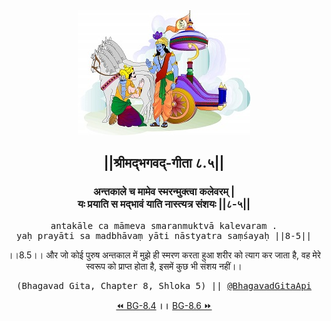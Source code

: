 <center><img src="../../asset/BG.png" alt="#API #bhagavadgitaapi #slok #nodejs #js #api #gitaapi #krishna #hinduism #vedic #ISKCON #shreemadbhagavadgita #technology"/>
<h2>||श्रीमद्‍भगवद्‍-गीता ८.५||</h2>
<h3>अन्तकाले च मामेव स्मरन्मुक्त्वा कलेवरम् |<br/>यः प्रयाति स मद्भावं याति नास्त्यत्र संशयः ||८-५||</h3>
<pre>antakāle ca māmeva smaranmuktvā kalevaram .<br/>yaḥ prayāti sa madbhāvaṃ yāti nāstyatra saṃśayaḥ ||8-5||</pre>
<p>।।8.5।। और जो कोई पुरुष अन्तकाल में मुझे ही स्मरण करता हुआ शरीर को त्याग कर जाता है, वह मेरे स्वरूप को प्राप्त होता है, इसमें कुछ भी संशय नहीं।।</p>
<pre>(Bhagavad Gita, Chapter 8, Shloka 5) || <a href="https://twitter.com/bhagavadgitaapi">@BhagavadGitaApi</a></pre><a href="../../8/4">⏪  BG-8.4</a><b>        ।।        </b><a href="../../8/6">BG-8.6  ⏩</a></center></center>